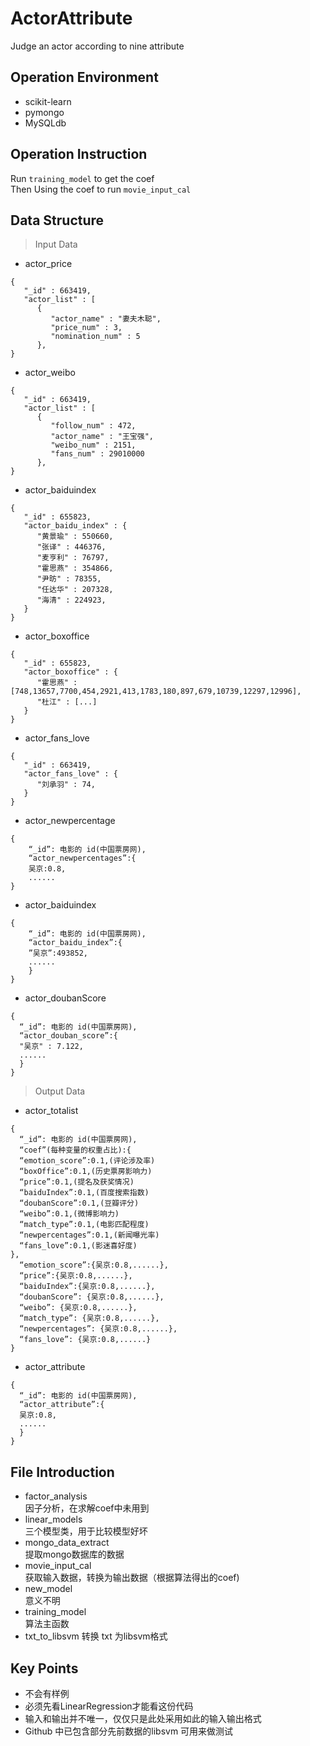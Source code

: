 # ActorAttribute
Judge an actor according to nine attribute
## Operation Environment
 - scikit-learn
 - pymongo
 - MySQLdb
## Operation Instruction
  Run `training_model` to get the coef <br>
  Then Using the coef to run `movie_input_cal`
## Data Structure
>Input Data<br>
- actor_price
```
{
   "_id" : 663419,
   "actor_list" : [
      {
         "actor_name" : "妻夫木聪",
         "price_num" : 3,
         "nomination_num" : 5
      },
}
```
- actor_weibo
```
{
   "_id" : 663419,
   "actor_list" : [
      {
         "follow_num" : 472,
         "actor_name" : "王宝强",
         "weibo_num" : 2151,
         "fans_num" : 29010000
      },
}
```
- actor_baiduindex
```
{
   "_id" : 655823,
   "actor_baidu_index" : {
      "黄景瑜" : 550660,
      "张译" : 446376,
      "麦亨利" : 76797,
      "霍思燕" : 354866,
      "尹昉" : 78355,
      "任达华" : 207328,
      "海清" : 224923,
   }
}
```
- actor_boxoffice
```
{
   "_id" : 655823,
   "actor_boxoffice" : {
      "霍思燕" : [748,13657,7700,454,2921,413,1783,180,897,679,10739,12297,12996],
      "杜江" : [...]
   }
}
```
- actor_fans_love
```
{
   "_id" : 663419,
   "actor_fans_love" : {
      "刘承羽" : 74,
   }
}
```
- actor_newpercentage
```
{
    “_id”: 电影的 id(中国票房网),
    “actor_newpercentages”:{
    吴京:0.8,
    ......
}
```
- actor_baiduindex
```
{
    “_id”: 电影的 id(中国票房网),
    “actor_baidu_index”:{
    ”吴京”:493852,
    ......
    }
}
```
- actor_doubanScore
```
{
  “_id”: 电影的 id(中国票房网),
  “actor_douban_score”:{
  "吴京" : 7.122,
  ......
  }
}
```
>Output Data
- actor_totalist 
```
{
  “_id”: 电影的 id(中国票房网),
  “coef”(每种变量的权重占比):{
  “emotion_score”:0.1,(评论涉及率)
  “boxOffice”:0.1,(历史票房影响力)
  “price”:0.1,(提名及获奖情况)
  “baiduIndex”:0.1,(百度搜索指数)
  “doubanScore”:0.1,(豆瓣评分)
  “weibo”:0.1,(微博影响力)
  “match_type”:0.1,(电影匹配程度)
  “newpercentages”:0.1,(新闻曝光率)
  “fans_love”:0.1,(影迷喜好度)
},
  “emotion_score”:{吴京:0.8,......},
  “price”:{吴京:0.8,......},
  “baiduIndex”:{吴京:0.8,......},
  “doubanScore”: {吴京:0.8,......},
  “weibo”: {吴京:0.8,......},
  “match_type”: {吴京:0.8,......},
  “newpercentages”: {吴京:0.8,......},
  “fans_love”: {吴京:0.8,......}
}
```
- actor_attribute
```
{
  “_id”: 电影的 id(中国票房网),
  “actor_attribute”:{
  吴京:0.8,
  ......
  }
}
```
## File Introduction
- factor_analysis <br>
因子分析，在求解coef中未用到
- linear_models <br>
三个模型类，用于比较模型好坏
- mongo_data_extract <br>
提取mongo数据库的数据
- movie_input_cal <br>
获取输入数据，转换为输出数据（根据算法得出的coef)
- new_model<br>
意义不明
- training_model<br>
算法主函数
- txt_to_libsvm
转换 txt 为libsvm格式

## Key Points
- 不会有样例
- 必须先看LinearRegression才能看这份代码
- 输入和输出并不唯一，仅仅只是此处采用如此的输入输出格式
- Github 中已包含部分先前数据的libsvm 可用来做测试
